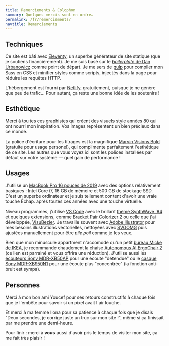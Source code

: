 ```yaml
---
title: Remerciements & Colophon
summary: Quelques mercis sont en ordre…
permalink: /fr/remerciements/
navtitle: Remerciements
---
```


## Techniques

Ce site est bâti avec [Eleventy](https://www.11ty.dev/), un superbe générateur de site statique (que je soutiens financièrement). Je me suis basé sur le [*boilerplate* de Dan Urbanowicz](https://templates.netlify.com/template/eleventy-netlify-boilerplate/) comme point de départ. Je me sers de [gulp](https://gulpjs.com/) pour compiler mon Sass en CSS et minifier styles comme scripts, injectés dans la page pour réduire les requêtes HTTP.

L'hébergement est fourni par [Netlify](https://netlify.com/), gratuitement, puisque je ne génère que peu de trafic… Pour autant, ça reste une bonne idée de les soutenirs !

## Esthétique

Merci à tou·tes ces graphistes qui créent des visuels style années 80 qui ont nourri mon inspiration. Vos images représentent un bien précieux dans ce monde.

La police d'écriture pour les titrages est la magnifique [Marvin Visions Bold](https://www.readvisions.com/marvin) (gratuite pour usage personel), qui complimente parfaitement l'esthétique de ce site. Les autres que vous voyez ici sont les polices installées par défaut sur votre système — quel gain de performance !

## Usages

J'utilise un [MacBook Pro 16 pouces de 2019](https://www.apple.com/macbook-pro-16/) avec des options relativement basiques : Intel Core i7, 16 GB de mémoire et 500 GB de stockage SSD. C'est un superbe ordinateur et je suis tellement content d'avoir une vraie touche Échap. après toutes ces années avec une touche virtuelle.

Niveau programmes, j'utilise [VS Code](https://code.visualstudio.com/) avec le brillant [thème SynthWave '84](https://marketplace.visualstudio.com/items?itemName=RobbOwen.synthwave-vscode) et quelques extensions, comme [Bracket Pair Colorizer 2](https://marketplace.visualstudio.com/items?itemName=CoenraadS.bracket-pair-colorizer-2) ou celle que j'ai développée, [VisuBezier](https://marketplace.visualstudio.com/items?itemName=chriskirknielsen.visubezier). Je travaille souvent avec [Adobe Illustrator](https://www.adobe.com/products/illustrator.html) pour mes besoins illustrations vectorielles, nettoyées avec [SVGOMG](https://jakearchibald.github.io/svgomg/) puis ajustées manuellement pour être _pile poil_ comme je les veux.

Bien que mon minuscule appartment n'accomode qu'un petit [bureau Micke de IKEA](https://www.ikea.com/us/en/p/micke-desk-black-brown-20244747/), je recommande chaudement la chaise [Autonomous AI ErgoChair 2](https://www.autonomous.ai/office-chairs/ergonomic-chair/?rid=7a4b2c) (ce lien est parrainé et vous offrira une réduction). J'utilise aussi les [écouteurs Sony MDR-XB50AP](https://www.sony.com/electronics/in-ear-headphones/mdr-xb50ap) pour une écoute "détendue" ou le [casque Sony MDR-XB950N1](https://www.sony.com/electronics/support/wireless-headphones-bluetooth-headphones/mdr-xb950n1) pour une écoute plus "concentrée" (la fonction anti-bruit est sympa).

## Personnes

Merci à mon bon ami Youcef pour ses retours constructifs à chaque fois que je l'embête pour savoir si un pixel avait l'air louche.

Et merci à ma femme Ilona pour sa patience à chaque fois que je disais "Deux secondes, je corrige juste un truc sur mon site !", même si ça finissait par me prendre une demi-heure.

Pour finir : merci à **vous** aussi d'avoir pris le temps de visiter mon site, ça me fait très plaisir !
